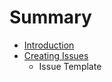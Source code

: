 # Summary

* [Introduction](README.md)
* [Creating Issues](creating-issues.md)
  * Issue Template



